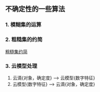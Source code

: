 ## 不确定性的一些算法

### 1. 模糊集的运算

### 2. 粗糙集的约简
  [粗糙集约简](https://github.com/Alvinidea/AttrMinus)


### 3. 云模型处理
1. 云滴{对象，确定度} --> 云模型{数字特征}
2. 云模型{数字特征} --> 云滴{对象，确定度}

